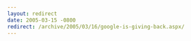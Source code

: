 ```yaml
---
layout: redirect
date: 2005-03-15 -0800
redirect: /archive/2005/03/16/google-is-giving-back.aspx/
---
```

